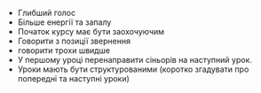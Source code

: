 - Глибший голос
- Більше енергії та запалу
- Початок курсу має бути заохочуючим
- Говорити з позиції звернення
- говорити трохи швидше
- У першому уроці перенаправити сіньорів на наступний урок.
- Уроки мають бути структурованими (коротко згадувати про попередні та наступні уроки)
